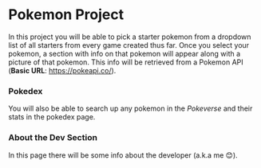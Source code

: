 # Pokemon Project
In this project you will be able to pick a starter pokemon from a dropdown list of all starters from every game created thus far. Once you select your pokemon, a section with info on that pokemon will appear along with a picture of that pokemon. This info will be retrieved from a Pokemon API (**Basic URL**: https://pokeapi.co/).

### Pokedex
You will also be able to search up any pokemon in the *Pokeverse* and their stats in the pokedex page. 

### About the Dev Section 
In this page there will be some info about the developer (a.k.a me :blush:).